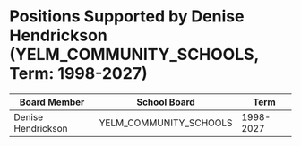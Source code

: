 # Positions Supported by Denise Hendrickson (YELM_COMMUNITY_SCHOOLS, Term: 1998-2027)

| Board Member | School Board | Term |
|--------------|--------------|------|
| Denise Hendrickson | YELM_COMMUNITY_SCHOOLS | 1998-2027 |

